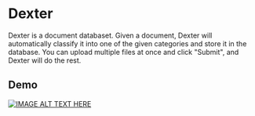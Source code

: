 # Dexter

Dexter is a document databaset. Given a document, Dexter will automatically classify it into one of the given categories and store it in the database. You can upload multiple files at once and click "Submit", and Dexter will do the rest.



## Demo
[![IMAGE ALT TEXT HERE](https://img.youtube.com/vi/ngD0vXelB-w/0.jpg)](https://www.youtube.com/watch?v=ngD0vXelB-w)
